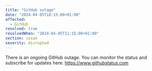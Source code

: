 ```yaml
---
title: "GitHub outage"
date: "2024-04-05T10:15:00+01:00"
affected:
  - GitHub
resolved: true
resolvedWhen: "2024-04-05T11:15:00+01:00"
section: issue
severity: disrupted
---
```


There is an ongoing GitHub outage.
You can monitor the status and subscribe for updates here: https://www.githubstatus.com
